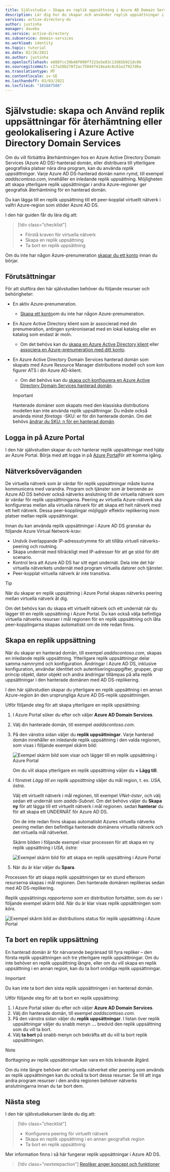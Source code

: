 ```yaml
---
title: Självstudie – Skapa en replik uppsättning i Azure AD Domain Services | Microsoft Docs
description: Lär dig hur du skapar och använder replik uppsättningar i Azure Portal för tjänste återhämtning med Azure AD Domain Services
services: active-directory-ds
author: justinha
manager: daveba
ms.service: active-directory
ms.subservice: domain-services
ms.workload: identity
ms.topic: tutorial
ms.date: 02/26/2021
ms.author: justinha
ms.openlocfilehash: e8887cc39b48f090ff223e5e83c13d65b921dc0b
ms.sourcegitcommit: c27a20b278f2ac758447418ea4c8c61e27927d6a
ms.translationtype: MT
ms.contentlocale: sv-SE
ms.lasthandoff: 03/03/2021
ms.locfileid: "101687506"
---
```

# <a name="tutorial-create-and-use-replica-sets-for-resiliency-or-geolocation-in-azure-active-directory-domain-services"></a>Självstudie: skapa och Använd replik uppsättningar för återhämtning eller geolokalisering i Azure Active Directory Domain Services

Om du vill förbättra återhämtningen hos en Azure Active Directory Domain Services (Azure AD DS)-hanterad domän, eller distribuera till ytterligare geografiska platser nära dina program, kan du använda *replik uppsättningar*. Varje Azure AD DS-hanterad domän namn rymd, till exempel *aaddscontoso.com*, innehåller en inledande replik uppsättning. Möjligheten att skapa ytterligare replik uppsättningar i andra Azure-regioner ger geografisk återhämtning för en hanterad domän.

Du kan lägga till en replik uppsättning till ett peer-kopplat virtuellt nätverk i valfri Azure-region som stöder Azure AD DS.

I den här guiden får du lära dig att:

> [!div class="checklist"]
> * Förstå kraven för virtuella nätverk
> * Skapa en replik uppsättning
> * Ta bort en replik uppsättning

Om du inte har någon Azure-prenumeration [skapar du ett konto](https://azure.microsoft.com/free/?WT.mc_id=A261C142F) innan du börjar.

## <a name="prerequisites"></a>Förutsättningar

För att slutföra den här självstudien behöver du följande resurser och behörigheter:

* En aktiv Azure-prenumeration.
    * [Skapa ett konto](https://azure.microsoft.com/free/?WT.mc_id=A261C142F)om du inte har någon Azure-prenumeration.
* En Azure Active Directory klient som är associerad med din prenumeration, antingen synkroniserad med en lokal katalog eller en katalog som endast är moln.
    * Om det behövs kan du [skapa en Azure Active Directory klient][create-azure-ad-tenant] eller [associera en Azure-prenumeration med ditt konto][associate-azure-ad-tenant].
* En Azure Active Directory Domain Services hanterad domän som skapats med Azure Resource Manager distributions modell och som kon figurer ATS i din Azure AD-klient.
    * Om det behövs kan du [skapa och konfigurera en Azure Active Directory Domain Services hanterad domän][tutorial-create-instance].

    > [!IMPORTANT]
    > Hanterade domäner som skapats med den klassiska distributions modellen kan inte använda replik uppsättningar. Du måste också använda minst *företags* -SKU: er för din hanterade domän. Om det behövs [ändrar du SKU: n för en hanterad domän][howto-change-sku].

## <a name="sign-in-to-the-azure-portal"></a>Logga in på Azure Portal

I den här självstudien skapar du och hanterar replik uppsättningar med hjälp av Azure Portal. Börja med att logga in på [Azure Portal](https://portal.azure.com)för att komma igång.

## <a name="networking-considerations"></a>Nätverksöverväganden

De virtuella nätverk som är värdar för replik uppsättningar måste kunna kommunicera med varandra. Program och tjänster som är beroende av Azure AD DS behöver också nätverks anslutning till de virtuella nätverk som är värdar för replik uppsättningarna. Peering av virtuella Azure-nätverk ska konfigureras mellan alla virtuella nätverk för att skapa ett helt nätverk med ett helt nätverk. Dessa peer-kopplingar möjliggör effektiv replikering inom platser mellan replik uppsättningar.

Innan du kan använda replik uppsättningar i Azure AD DS granskar du följande Azure Virtual Network-krav:

* Undvik överlappande IP-adressutrymme för att tillåta virtuell nätverks-peering och routning.
* Skapa undernät med tillräckligt med IP-adresser för att ge stöd för ditt scenario.
* Kontrol lera att Azure AD DS har sitt eget undernät. Dela inte det här virtuella nätverkets undernät med program virtuella datorer och tjänster.
* Peer-kopplat virtuella nätverk är inte transitiva.

> [!TIP]
> När du skapar en replik uppsättning i Azure Portal skapas nätverks peering mellan virtuella nätverk åt dig.
>
> Om det behövs kan du skapa ett virtuellt nätverk och ett undernät när du lägger till en replik uppsättning i Azure Portal. Du kan också välja befintliga virtuella nätverks resurser i mål regionen för en replik uppsättning och låta peer-kopplingarna skapas automatiskt om de inte redan finns.

## <a name="create-a-replica-set"></a>Skapa en replik uppsättning

När du skapar en hanterad domän, till exempel *aaddscontoso.com*, skapas en inledande replik uppsättning. Ytterligare replik uppsättningar delar samma namnrymd och konfiguration. Ändringar i Azure AD DS, inklusive konfiguration, användar identitet och autentiseringsuppgifter, grupper, grup princip objekt, dator objekt och andra ändringar tillämpas på alla replik uppsättningar i den hanterade domänen med AD DS-replikering.

I den här självstudien skapar du ytterligare en replik uppsättning i en annan Azure-region än den ursprungliga Azure AD DS-replik uppsättningen.

Utför följande steg för att skapa ytterligare en replik uppsättning:

1. I Azure Portal söker du efter och väljer **Azure AD Domain Services**.
1. Välj din hanterade domän, till exempel *aaddscontoso.com*.
1. På den vänstra sidan väljer du **replik uppsättningar**. Varje hanterad domän innehåller en inledande replik uppsättning i den valda regionen, som visas i följande exempel skärm bild:

    ![Exempel skärm bild som visar och lägger till en replik uppsättning i Azure Portal](./media/tutorial-create-replica-set/replica-set-list.png)

    Om du vill skapa ytterligare en replik uppsättning väljer du **+ Lägg till**.

1. I fönstret *Lägg till en replik uppsättning* väljer du mål region, t. ex. *USA, östra*.

    Välj ett virtuellt nätverk i mål regionen, till exempel *VNet-öster*, och välj sedan ett undernät som *aadds-Subnet*. Om det behövs väljer du **Skapa ny** för att lägga till ett virtuellt nätverk i mål regionen. sedan **hanterar** du för att skapa ett UNDERNÄT för Azure AD DS.

    Om de inte redan finns skapas automatiskt Azures virtuella nätverks peering mellan den befintliga hanterade domänens virtuella nätverk och det virtuella mål nätverket.

    Skärm bilden i följande exempel visar processen för att skapa en ny replik uppsättning i *USA, östra*:

    ![Exempel skärm bild för att skapa en replik uppsättning i Azure Portal](./media/tutorial-create-replica-set/create-replica-set.png)

1. När du är klar väljer du **Spara**.

Processen för att skapa replik uppsättningen tar en stund eftersom resurserna skapas i mål regionen. Den hanterade domänen replikeras sedan med AD DS-replikering.

Replik uppsättnings *rapporterna som en* distribution fortsätter, som du ser i följande exempel skärm bild. När du är klar visas replik uppsättningen som *körs*.

![Exempel skärm bild av distributions status för replik uppsättning i Azure Portal](./media/tutorial-create-replica-set/replica-set-provisioning.png)

## <a name="delete-a-replica-set"></a>Ta bort en replik uppsättning

En hanterad domän är för närvarande begränsad till fyra repliker – den första replik uppsättningen och tre ytterligare replik uppsättningar. Om du inte behöver en replik uppsättning längre, eller om du vill skapa en replik uppsättning i en annan region, kan du ta bort onödiga replik uppsättningar.

> [!IMPORTANT]
> Du kan inte ta bort den sista replik uppsättningen i en hanterad domän.

Utför följande steg för att ta bort en replik uppsättning:

1. I Azure Portal söker du efter och väljer **Azure AD Domain Services**.
1. Välj din hanterade domän, till exempel *aaddscontoso.com*.
1. På den vänstra sidan väljer du **replik uppsättningar**. I listan över replik uppsättningar väljer du snabb menyn **...** bredvid den replik uppsättning som du vill ta bort.
1. Välj **ta bort** på snabb menyn och bekräfta att du vill ta bort replik uppsättningen.

> [!NOTE]
> Borttagning av replik uppsättningar kan vara en tids krävande åtgärd.

Om du inte längre behöver det virtuella nätverket eller peering som används av replik uppsättningen kan du också ta bort dessa resurser. Se till att inga andra program resurser i den andra regionen behöver nätverks anslutningarna innan du tar bort dem.

## <a name="next-steps"></a>Nästa steg

I den här självstudiekursen lärde du dig att:

> [!div class="checklist"]
> * Konfigurera peering för virtuellt nätverk
> * Skapa en replik uppsättning i en annan geografisk region
> * Ta bort en replik uppsättning

Mer information finns i så här fungerar replik uppsättningar i Azure AD DS.

> [!div class="nextstepaction"]
> [Repliker anger koncept och funktioner][concepts-replica-sets]

<!-- INTERNAL LINKS -->
[replica-sets]: concepts-replica-sets.md
[tutorial-create-instance]: tutorial-create-instance-advanced.md
[create-azure-ad-tenant]: ../active-directory/fundamentals/sign-up-organization.md
[associate-azure-ad-tenant]: ../active-directory/fundamentals/active-directory-how-subscriptions-associated-directory.md
[howto-change-sku]: change-sku.md
[concepts-replica-sets]: concepts-replica-sets.md
